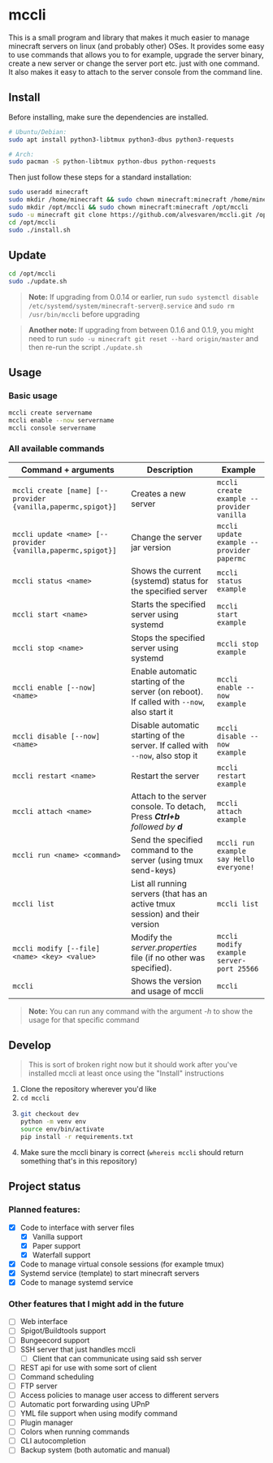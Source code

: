 # mccli

This is a small program and library that makes it much easier to manage minecraft servers on linux (and probably other) OSes. It provides some easy to use commands that allows you to for example, upgrade the server binary, create a new server or change the server port etc. just with one command. It also makes it easy to attach to the server console from the command line.

## Install

Before installing, make sure the dependencies are installed.

```bash
# Ubuntu/Debian:
sudo apt install python3-libtmux python3-dbus python3-requests

# Arch:
sudo pacman -S python-libtmux python-dbus python-requests
```

Then just follow these steps for a standard installation:

```bash
sudo useradd minecraft
sudo mkdir /home/minecraft && sudo chown minecraft:minecraft /home/minecraft
sudo mkdir /opt/mccli && sudo chown minecraft:minecraft /opt/mccli
sudo -u minecraft git clone https://github.com/alvesvaren/mccli.git /opt/mccli
cd /opt/mccli
sudo ./install.sh
```

## Update

```bash
cd /opt/mccli
sudo ./update.sh
```

> **Note:** If upgrading from 0.0.14 or earlier, run `sudo systemctl disable /etc/systemd/system/minecraft-server@.service` and `sudo rm /usr/bin/mccli` before upgrading

> **Another note:** If upgrading from between 0.1.6 and 0.1.9, you might need to run `sudo -u minecraft git reset --hard origin/master` and then re-run the script `./update.sh` 

## Usage

### Basic usage

```bash
mccli create servername
mccli enable --now servername
mccli console servername
```

### All available commands

| Command + arguments                                         | Description                                                                                | Example                                   |
| ----------------------------------------------------------- | ------------------------------------------------------------------------------------------ | -----------------------------------       |
| `mccli create [name] [--provider {vanilla,papermc,spigot}]` | Creates a new server                                                                       | `mccli create example --provider vanilla` |
| `mccli update <name> [--provider {vanilla,papermc,spigot}]` | Change the server jar version                                                              | `mccli update example --provider papermc` |
| `mccli status <name>`                                       | Shows the current (systemd) status for the specified server                                | `mccli status example`                    |
| `mccli start <name>`                                        | Starts the specified server using systemd                                                  | `mccli start example`                     |
| `mccli stop <name>`                                         | Stops the specified server using systemd                                                   | `mccli stop example`                      |
| `mccli enable [--now] <name>`                               | Enable automatic starting of the server (on reboot). If called with `--now`, also start it | `mccli enable --now example`              |
| `mccli disable [--now] <name>`                              | Disable automatic starting of the server. If called with `--now`, also stop it             | `mccli disable --now example`             |
| `mccli restart <name>`                                      | Restart the server                                                                         | `mccli restart example`                   |
| `mccli attach <name>`                                       | Attach to the server console. To detach, Press ***Ctrl+b** followed by **d***              | `mccli attach example`                    |
| `mccli run <name> <command>`                                | Send the specified command to the server (using tmux send-keys)                            | `mccli run example say Hello everyone!`   |
| `mccli list`                                                | List all running servers (that has an active tmux session) and their version               | `mccli list`                              |
| `mccli modify [--file] <name> <key> <value>`                | Modify the *server.properties* file (if no other was specified).                           | `mccli modify example server-port 25566`  |
| `mccli`                                                     | Shows the version and usage of mccli                                                       | `mccli`                                   |

> **Note:** You can run any command with the argument *-h* to show the usage for that specific command

## Develop

> This is sort of broken right now but it should work after you've installed mccli at least once using the "Install" instructions

1. Clone the repository wherever you'd like
2. `cd mccli`
3. ```bash
   git checkout dev
   python -m venv env
   source env/bin/activate
   pip install -r requirements.txt
   ```
4. Make sure the mccli binary is correct (`whereis mccli` should return something that's in this repository)

## Project status

### Planned features:

-   [x] Code to interface with server files
    -   [x] Vanilla support
    -   [x] Paper support
    -   [x] Waterfall support
-   [x] Code to manage virtual console sessions (for example tmux)
-   [x] Systemd service (template) to start minecraft servers
-   [x] Code to manage systemd service

### Other features that I might add in the future

-   [ ] Web interface
-   [ ] Spigot/Buildtools support
-   [ ] Bungeecord support
-   [ ] SSH server that just handles mccli
    -   [ ] Client that can communicate using said ssh server
-   [ ] REST api for use with some sort of client
-   [ ] Command scheduling
-   [ ] FTP server
-   [ ] Access policies to manage user access to different servers
-   [ ] Automatic port forwarding using UPnP
-   [ ] YML file support when using modify command
-   [ ] Plugin manager
-   [ ] Colors when running commands
-   [ ] CLI autocompletion
-   [ ] Backup system (both automatic and manual)
